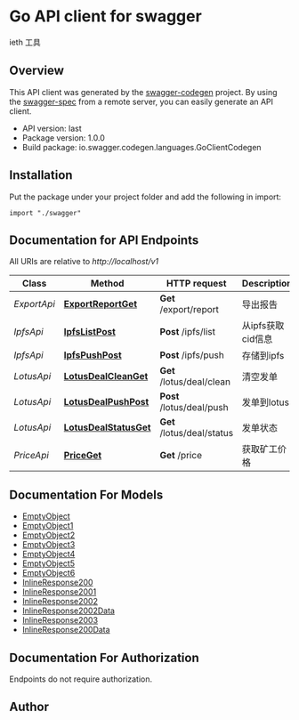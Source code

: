 # Go API client for swagger

ieth 工具

## Overview
This API client was generated by the [swagger-codegen](https://github.com/swagger-api/swagger-codegen) project.  By using the [swagger-spec](https://github.com/swagger-api/swagger-spec) from a remote server, you can easily generate an API client.

- API version: last
- Package version: 1.0.0
- Build package: io.swagger.codegen.languages.GoClientCodegen

## Installation
Put the package under your project folder and add the following in import:
```golang
import "./swagger"
```

## Documentation for API Endpoints

All URIs are relative to *http://localhost/v1*

Class | Method | HTTP request | Description
------------ | ------------- | ------------- | -------------
*ExportApi* | [**ExportReportGet**](docs/ExportApi.md#exportreportget) | **Get** /export/report | 导出报告
*IpfsApi* | [**IpfsListPost**](docs/IpfsApi.md#ipfslistpost) | **Post** /ipfs/list | 从ipfs获取cid信息
*IpfsApi* | [**IpfsPushPost**](docs/IpfsApi.md#ipfspushpost) | **Post** /ipfs/push | 存储到ipfs
*LotusApi* | [**LotusDealCleanGet**](docs/LotusApi.md#lotusdealcleanget) | **Get** /lotus/deal/clean | 清空发单
*LotusApi* | [**LotusDealPushPost**](docs/LotusApi.md#lotusdealpushpost) | **Post** /lotus/deal/push | 发单到lotus
*LotusApi* | [**LotusDealStatusGet**](docs/LotusApi.md#lotusdealstatusget) | **Get** /lotus/deal/status | 发单状态
*PriceApi* | [**PriceGet**](docs/PriceApi.md#priceget) | **Get** /price | 获取矿工价格


## Documentation For Models

 - [EmptyObject](docs/EmptyObject.md)
 - [EmptyObject1](docs/EmptyObject1.md)
 - [EmptyObject2](docs/EmptyObject2.md)
 - [EmptyObject3](docs/EmptyObject3.md)
 - [EmptyObject4](docs/EmptyObject4.md)
 - [EmptyObject5](docs/EmptyObject5.md)
 - [EmptyObject6](docs/EmptyObject6.md)
 - [InlineResponse200](docs/InlineResponse200.md)
 - [InlineResponse2001](docs/InlineResponse2001.md)
 - [InlineResponse2002](docs/InlineResponse2002.md)
 - [InlineResponse2002Data](docs/InlineResponse2002Data.md)
 - [InlineResponse2003](docs/InlineResponse2003.md)
 - [InlineResponse200Data](docs/InlineResponse200Data.md)


## Documentation For Authorization
 Endpoints do not require authorization.


## Author



